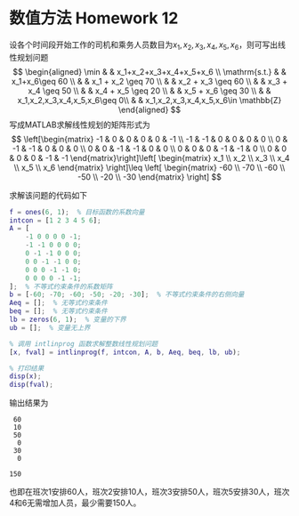 # 数值方法 Homework 12

设各个时间段开始工作的司机和乘务人员数目为$x_1,x_2,x_3,x_4,x_5,x_6$，则可写出线性规划问题
$$
\begin{aligned}
\min & & x_1+x_2+x_3+x_4+x_5+x_6 \\
\mathrm{s.t.} & & x_1+x_6\geq 60 \\
& & x_1 + x_2 \geq 70 \\
& & x_2 + x_3 \geq 60 \\
& & x_3 + x_4 \geq 50 \\
& & x_4 + x_5 \geq 20 \\
& & x_5 + x_6 \geq 30 \\
& & x_1,x_2,x_3,x_4,x_5,x_6\geq 0\\
& & x_1,x_2,x_3,x_4,x_5,x_6\in \mathbb{Z}
\end{aligned}
$$
写成MATLAB求解线性规划的矩阵形式为
$$
\left[\begin{matrix}
    -1 & 0 & 0 & 0 & 0 & -1 \\
    -1 & -1 & 0 & 0 & 0 & 0 \\
    0 & -1 & -1 & 0 & 0 & 0 \\
    0 & 0 & -1 & -1 & 0 & 0 \\
    0 & 0 & 0 & -1 & -1 & 0 \\
    0 & 0 & 0 & 0 & -1 & -1
\end{matrix}\right]\left[
    \begin{matrix}
        x_1 \\
        x_2 \\
        x_3 \\
        x_4 \\
        x_5 \\
        x_6
    \end{matrix}
\right]\leq \left[
    \begin{matrix}
        -60 \\
        -70 \\
        -60 \\
        -50 \\
        -20 \\
        -30 
    \end{matrix}
    \right]
$$

求解该问题的代码如下
```matlab
f = ones(6, 1);  % 目标函数的系数向量
intcon = [1 2 3 4 5 6];
A = [
    -1 0 0 0 0 -1;
    -1 -1 0 0 0 0;
    0 -1 -1 0 0 0;
    0 0 -1 -1 0 0;
    0 0 0 -1 -1 0;
    0 0 0 0 -1 -1;
];  % 不等式约束条件的系数矩阵
b = [-60; -70; -60; -50; -20; -30];  % 不等式约束条件的右侧向量
Aeq = [];  % 无等式约束条件
beq = [];  % 无等式约束条件
lb = zeros(6, 1);  % 变量的下界
ub = [];  % 变量无上界

% 调用 intlinprog 函数求解整数线性规划问题
[x, fval] = intlinprog(f, intcon, A, b, Aeq, beq, lb, ub);

% 打印结果
disp(x);
disp(fval);
```

输出结果为
```
 60
 10
 50
  0
 30
  0
  
150
```
也即在班次1安排60人，班次2安排10人，班次3安排50人，班次5安排30人，班次4和6无需增加人员，最少需要150人。